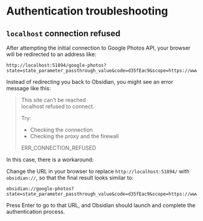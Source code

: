 # Authentication troubleshooting

## `localhost` connection refused

After attempting the initial connection to Google Photos API, your browser will be redirected to an address like:

```text
http://localhost:51894/google-photos?state=state_parameter_passthrough_value&code=d35fEac9&scope=https://www.googleapis.com/auth/photoslibrary.readonly
```

Instead of redirecting you back to Obsidian, you might see an error message like this:

> This site can’t be reached<br>
> localhost refused to connect.
> 
> Try:
> 
> - Checking the connection
> - Checking the proxy and the firewall
> 
> ERR_CONNECTION_REFUSED

In this case, there is a workaround:

Change the URL in your browser to replace `http://localhost:51894/` with `obsidian://`, so that the final result looks similar to:

```text
obsidian://google-photos?state=state_parameter_passthrough_value&code=d35fEac9&scope=https://www.googleapis.com/auth/photoslibrary.readonly
```

Press Enter to go to that URL, and Obsidian should launch and complete the authentication process.

